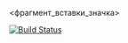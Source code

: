 <фрагмент_вставки_значка>

[![Build Status](https://travis-ci.org/Volkov17/lab05.svg?branch=master)](https://travis-ci.org/Volkov17/lab06)
